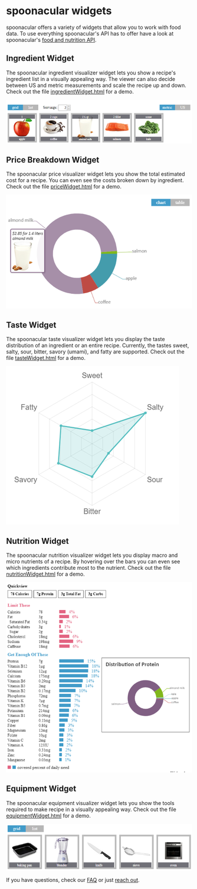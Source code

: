 # spoonacular widgets
spoonacular offers a variety of widgets that allow you to work with food data. To use everything spoonacular's API has to offer have a look at spoonacular's [food and nutrition API](https://spoonacular.com/food-api).

## Ingredient Widget
The spoonacular ingredient visualizer widget lets you show a recipe's ingredient list in a visually appealing way. The viewer can also decide between US and metric measurements and scale the recipe up and down. Check out the file [ingredientWidget.html](ingredientWidget.html) for a demo.

![spoonacular ingredient visualizer widget](img/ingredient-widget.png)



## Price Breakdown Widget
The spoonacular price visualizer widget lets you show the total estimated cost for a recipe. You can even see the costs broken down by ingredient. Check out the file [priceWidget.html](priceWidget.html) for a demo.

![spoonacular price breakdown visualizer widget](img/price-widget.png)

## Taste Widget
The spoonacular taste visualizer widget lets you display the taste distribution of an ingredient or an entire recipe. Currently, the tastes sweet, salty, sour, bitter, savory (umami), and fatty are supported. Check out the file [tasteWidget.html](tasteWidget.html) for a demo.

![spoonacular nutrition visualizer widget](img/taste-widget.png)



## Nutrition Widget
The spoonacular nutrition visualizer widget lets you display macro and micro nutrients of a recipe. By hovering over the bars you can even see which ingredients contribute most to the nutrient. Check out the file [nutritionWidget.html](nutritionWidget.html) for a demo.

![spoonacular nutrition visualizer widget](img/nutrition-widget.png)


## Equipment Widget
The spoonacular equipment visualizer widget lets you show the tools required to make recipe in a visually appealing way. Check out the file [equipmentWidget.html](equipmentWidget.html) for a demo.

![spoonacular equipment visualizer widget](img/equipment-widget.png)

If you have questions, check our [FAQ](https://spoonacular.com/food-api/faq) or just [reach out](https://spoonacular.com/food-api/).
